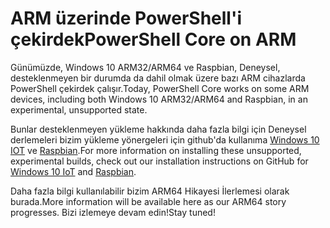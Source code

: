 # <a name="powershell-core-on-arm"></a><span data-ttu-id="3cff2-101">ARM üzerinde PowerShell'i çekirdek</span><span class="sxs-lookup"><span data-stu-id="3cff2-101">PowerShell Core on ARM</span></span>

<span data-ttu-id="3cff2-102">Günümüzde, Windows 10 ARM32/ARM64 ve Raspbian, Deneysel, desteklenmeyen bir durumda da dahil olmak üzere bazı ARM cihazlarda PowerShell çekirdek çalışır.</span><span class="sxs-lookup"><span data-stu-id="3cff2-102">Today, PowerShell Core works on some ARM devices, including both Windows 10 ARM32/ARM64 and Raspbian, in an experimental, unsupported state.</span></span>

<span data-ttu-id="3cff2-103">Bunlar desteklenmeyen yükleme hakkında daha fazla bilgi için Deneysel derlemeleri bizim yükleme yönergeleri için github'da kullanıma [Windows 10 IOT](https://github.com/PowerShell/PowerShell/blob/master/docs/installation/windows.md#deploying-on-windows-iot) ve [Raspbian](https://github.com/PowerShell/PowerShell/blob/master/docs/installation/linux.md#raspbian).</span><span class="sxs-lookup"><span data-stu-id="3cff2-103">For more information on installing these unsupported, experimental builds, check out our installation instructions on GitHub for [Windows 10 IoT](https://github.com/PowerShell/PowerShell/blob/master/docs/installation/windows.md#deploying-on-windows-iot) and [Raspbian](https://github.com/PowerShell/PowerShell/blob/master/docs/installation/linux.md#raspbian).</span></span>

<span data-ttu-id="3cff2-104">Daha fazla bilgi kullanılabilir bizim ARM64 Hikayesi İlerlemesi olarak burada.</span><span class="sxs-lookup"><span data-stu-id="3cff2-104">More information will be available here as our ARM64 story progresses.</span></span>
<span data-ttu-id="3cff2-105">Bizi izlemeye devam edin!</span><span class="sxs-lookup"><span data-stu-id="3cff2-105">Stay tuned!</span></span>